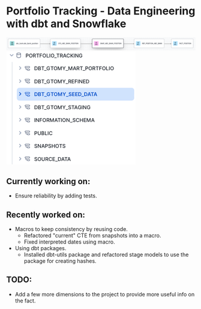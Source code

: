 # Portfolio Tracking - Data Engineering with dbt and Snowflake

![](lineage.png)
![](snowflake_database.png)

## Currently working on:
- Ensure reliability by adding tests.

## Recently worked on:
- Macros to keep consistency by reusing code.
    - Refactored "current" CTE from snapshots into a macro.
    - Fixed interpreted dates using macro.
- Using dbt packages.
    - Installed dbt-utils package and refactored stage models to use the package for creating hashes.

## TODO:
- Add a few more dimensions to the project to provide more useful info on the fact.
